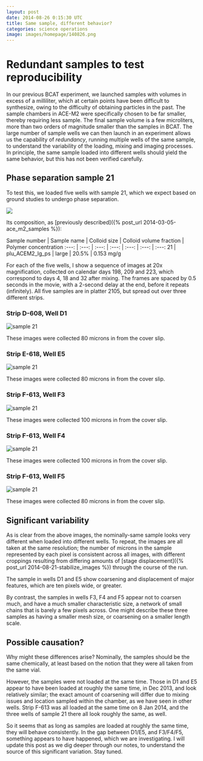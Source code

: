 ```yaml
---
layout: post
date: 2014-08-26 0:15:30 UTC
title: Same sample, different behavior?
categories: science operations
image: images/homepage/140826.png
---
```


# Redundant samples to test reproducibility

In our previous BCAT experiment, we launched samples with volumes in excess of a milliliter, which at certain points have been difficult to synthesize, owing to the difficulty of obtaining particles in the past. The sample chambers in ACE-M2 were specifically chosen to be far smaller, thereby requiring less sample. The final sample volume is a few microliters, more than two orders of magnitude smaller than the samples in BCAT. The large number of sample wells we can then launch in an experiment allows us the capability of _redundancy_, running multiple wells of the same sample, to understand the variability of the loading, mixing and imaging processes. In principle, the same sample loaded into different wells should yield the same behavior, but this has not been verified carefully.

## Phase separation sample 21

To test this, we loaded five wells with sample 21, which we expect based on ground studies to undergo phase separation.

![](/images/ace_m2_sample_tiles/sample21.png)

Its composition, as [previously described]({% post_url 2014-03-05-ace_m2_samples %}):

Sample number | Sample name |  Colloid size | Colloid volume fraction | Polymer concentration
:---: | :---: | :---: | :---: | :---: | :---: | :---:
21 | plu_ACEM2_lg_ps | large | 20.5% | 0.153 mg/g

For each of the five wells, I show a sequence of images at 20x magnification, collected on calendar days 198, 209 and 223, which correspond to days 4, 18 and 32 after mixing. The frames are spaced by 0.5 seconds in the movie, with a 2-second delay at the end, before it repeats (infinitely). All five samples are in platter 2105, but spread out over three different strips.

### Strip D-608, Well D1

![sample 21](/images/2014_08_26_same_sample/p5d1s21_20x_z080_xya_2wks_smB.gif)

These images were collected 80 microns in from the cover slip.

### Strip E-618, Well E5

![sample 21](/images/2014_08_26_same_sample/p5e5s21_20x_z080_xyd_2wks_sm.gif)

These images were collected 80 microns in from the cover slip.

### Strip F-613, Well F3

![sample 21](/images/2014_08_26_same_sample/p5f3s21_20x_z100_xyc_2wks_sm.gif)

These images were collected 100 microns in from the cover slip.

### Strip F-613, Well F4

![sample 21](/images/2014_08_26_same_sample/p5f4s21_20x_z100_xyc_2wks_sm.gif)

These images were collected 100 microns in from the cover slip.

### Strip F-613, Well F5

![sample 21](/images/2014_08_26_same_sample/p5f5s21_20x_z080_xyc_2wks_sm.gif)

These images were collected 80 microns in from the cover slip.

## Significant variability

As is clear from the above images, the nominally-same sample looks very different when loaded into different wells. To repeat, the images are all taken at the same resolution; the number of microns in the sample represented by each pixel is consistent across all images, with different croppings resulting from differing amounts of [stage displacement]({% post_url 2014-08-21-stabilize_images %}) through the course of the run. 

The sample in wells D1 and E5 show coarsening and displacement of major features, which are ten pixels wide, or greater.

By contrast, the samples in wells F3, F4 and F5 appear not to coarsen much, and have a much smaller characteristic size, a network of small chains that is barely a few pixels across. One might describe these three samples as having a smaller mesh size, or coarsening on a smaller length scale.

## Possible causation?

Why might these differences arise? Nominally, the samples should be the same chemically, at least based on the notion that they were all taken from the same vial.

However, the samples were not loaded at the same time. Those in D1 and E5 appear to have been loaded at roughly the same time, in Dec 2013, and look relatively similar; the exact amount of coarsening will differ due to mixing issues and location sampled within the chamber, as we have seen in other wells. Strip F-613 was all loaded at the same time on 8 Jan 2014, and the three wells of sample 21 there all look roughly the same, as well. 

So it seems that as long as samples are loaded at roughly the same time, they will behave consistently. In the gap between D1/E5, and F3/F4/F5, something appears to have happened, which we are investigating. I will update this post as we dig deeper through our notes, to understand the source of this significant variation. Stay tuned.
